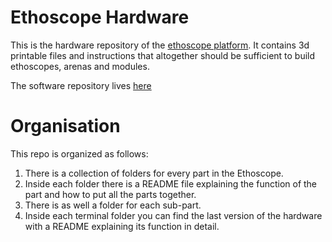 Ethoscope Hardware
========================
This is the hardware repository of the [ethoscope platform](http://gilestrolab.github.io/ethoscope).
It contains 3d printable files and instructions that altogether should be sufficient to build ethoscopes, arenas and modules.

The software repository lives [here](https://github.com/gilestrolab/ethoscope)


Organisation
==================
This repo is organized as follows:
  1. There is a collection of folders for every part in the Ethoscope.
  2. Inside each folder there is a README file explaining the function of the part and how to put all the parts together.
  3. There is as well a folder for each sub-part.
  4. Inside each terminal folder you can find the last version of the hardware with a README explaining its function in detail. 
   
  

